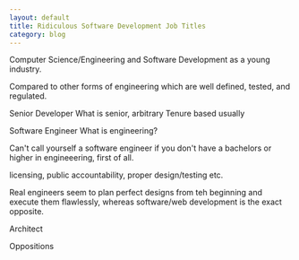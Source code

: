 ```yaml
---
layout: default
title: Ridiculous Software Development Job Titles
category: blog
---
```




Computer Science/Engineering and Software Development as a young industry.

Compared to other forms of engineering which are well defined, tested, and regulated.

Senior Developer
What is senior, arbitrary
Tenure based usually

Software Engineer
What is engineering?

Can't call yourself a software engineer if you don't have a bachelors or higher in engineeering, first of all.

licensing, public accountability, proper design/testing etc.

Real engineers seem to plan perfect designs from teh beginning and execute them flawlessly, whereas software/web development is the exact opposite.

Architect



Oppositions
